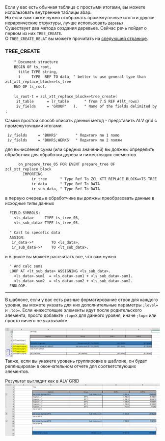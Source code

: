 Если у вас есть обычная таблица с простыми итогами, вы можете использовать внутренние таблицы abap.\
Но если вам также нужно отображать промежуточные итоги и другие иерархические структуры, лучше использовать `деревья`.\
Существует два метода создания деревьев. Сейчас речь пойдет о первом из них `TREE_CREATE`. \
О `TREE_CREATE_RELAT` вы можете прочитать на [следующей странице](Пример-№06-Деревья-(на-основе-связи-родитель-дочерний)).

### TREE_CREATE
```abap
    " Document structure
    BEGIN OF ts_root,
      title TYPE string,
      t     TYPE  REF TO data, " better to use general type than zcl_xtt_replace_block=>ts_tree
    END OF ts_root.

    ls_root-t = zcl_xtt_replace_block=>tree_create(
     it_table      = lr_table       " from 7.5 REF #(lt_rows)
     iv_fields     = 'GROUP'   ).   " Name of the fields delimited by ;
```
Самый простой способ описать данный метод - представить ALV grid с промежуточными итогами.
```abap
 iv_fields     = 'BUKRS'        " Подитоги по 1 полю
 iv_fields     = 'BUKRS;WERKS'  " Подитоги по 2 полям
```

для вычисления сумм (или средних значений) вы должны определить обработчик для обработки дерева и нижестоящих элементов
```abap
      on_prepare_tree_05 FOR EVENT prepare_tree OF zcl_xtt_replace_block
        IMPORTING
            ir_tree      " Type Ref To ZCL_XTT_REPLACE_BLOCK=>TS_TREE
            ir_data      " Type Ref To DATA
            ir_sub_data, " Type Ref To DATA
```
в первую очередь в обработчике вы должны преобразовать данные в исходные типы данных
```abap
  FIELD-SYMBOLS:
    <ls_data>     TYPE ts_tree_05,
    <ls_sub_data> TYPE ts_tree_05.

  " Cast to specefic data
  ASSIGN:
   ir_data->*        TO <ls_data>,
   ir_sub_data->*    TO <lt_sub_data>.
```
и в цикле вы можете рассчитать все, что вам нужно
```abap
  " And calc sums
  LOOP AT <lt_sub_data> ASSIGNING <ls_sub_data>.
    <ls_data>-sum1  = <ls_data>-sum1 + <ls_sub_data>-sum1.
    <ls_data>-sum2  = <ls_data>-sum2 + <ls_sub_data>-sum2.
  ENDLOOP.
```

***
В шаблоне, если у вас есть разные форматирование строк для каждого уровня, вы можете указать для них дополнительные параметры `;level=` и `;top=`.
Если нижестоящие элементы идут после родительского элемента, просто добавьте `;top=X` для данного уровня, иначе `;top=` или просто ничего не указывайте.

![tree_01](img/tree_01.png)
Также, если вы укажете уровень группировке в шаблоне, он будет реплицирован в окончательном отчете для соответствующих элементов.

Результат выглядит как в ALV GRID
![tree_02](img/tree_02.png)
